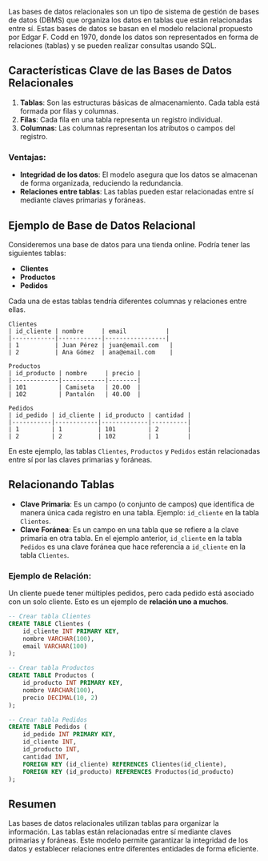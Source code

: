 
Las bases de datos relacionales son un tipo de sistema de gestión de bases de datos (DBMS) que organiza los datos en tablas que están relacionadas entre sí. Estas bases de datos se basan en el modelo relacional propuesto por Edgar F. Codd en 1970, donde los datos son representados en forma de relaciones (tablas) y se pueden realizar consultas usando SQL.

## Características Clave de las Bases de Datos Relacionales

1. **Tablas**: Son las estructuras básicas de almacenamiento. Cada tabla está formada por filas y columnas.
2. **Filas**: Cada fila en una tabla representa un registro individual.
3. **Columnas**: Las columnas representan los atributos o campos del registro.

### Ventajas:
- **Integridad de los datos**: El modelo asegura que los datos se almacenan de forma organizada, reduciendo la redundancia.
- **Relaciones entre tablas**: Las tablas pueden estar relacionadas entre sí mediante claves primarias y foráneas.

## Ejemplo de Base de Datos Relacional

Consideremos una base de datos para una tienda online. Podría tener las siguientes tablas:

- **Clientes**
- **Productos**
- **Pedidos**

Cada una de estas tablas tendría diferentes columnas y relaciones entre ellas.

```plaintext
Clientes
| id_cliente | nombre     | email           |
|------------|------------|-----------------|
| 1          | Juan Pérez | juan@email.com   |
| 2          | Ana Gómez  | ana@email.com    |

Productos
| id_producto | nombre     | precio |
|-------------|------------|--------|
| 101         | Camiseta   | 20.00  |
| 102         | Pantalón   | 40.00  |

Pedidos
| id_pedido | id_cliente | id_producto | cantidad |
|-----------|------------|-------------|----------|
| 1         | 1          | 101         | 2        |
| 2         | 2          | 102         | 1        |
```

En este ejemplo, las tablas `Clientes`, `Productos` y `Pedidos` están relacionadas entre sí por las claves primarias y foráneas.

## Relacionando Tablas

- **Clave Primaria**: Es un campo (o conjunto de campos) que identifica de manera única cada registro en una tabla. Ejemplo: `id_cliente` en la tabla `Clientes`.
- **Clave Foránea**: Es un campo en una tabla que se refiere a la clave primaria en otra tabla. En el ejemplo anterior, `id_cliente` en la tabla `Pedidos` es una clave foránea que hace referencia a `id_cliente` en la tabla `Clientes`.

### Ejemplo de Relación:

Un cliente puede tener múltiples pedidos, pero cada pedido está asociado con un solo cliente. Esto es un ejemplo de **relación uno a muchos**.

```sql
-- Crear tabla Clientes
CREATE TABLE Clientes (
    id_cliente INT PRIMARY KEY,
    nombre VARCHAR(100),
    email VARCHAR(100)
);

-- Crear tabla Productos
CREATE TABLE Productos (
    id_producto INT PRIMARY KEY,
    nombre VARCHAR(100),
    precio DECIMAL(10, 2)
);

-- Crear tabla Pedidos
CREATE TABLE Pedidos (
    id_pedido INT PRIMARY KEY,
    id_cliente INT,
    id_producto INT,
    cantidad INT,
    FOREIGN KEY (id_cliente) REFERENCES Clientes(id_cliente),
    FOREIGN KEY (id_producto) REFERENCES Productos(id_producto)
);
```

## Resumen

Las bases de datos relacionales utilizan tablas para organizar la información. Las tablas están relacionadas entre sí mediante claves primarias y foráneas. Este modelo permite garantizar la integridad de los datos y establecer relaciones entre diferentes entidades de forma eficiente.
